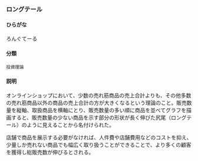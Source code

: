 <div style="display:none;">

## [あ行](securities-terms?id=あ行)
## [か行](securities-terms?id=か行)
## [さ行](securities-terms?id=さ行)
## [た行](securities-terms?id=た行)
## [な行](securities-terms?id=な行)
## [は行](securities-terms?id=は行)
## [ま行](securities-terms?id=ま行)
## [や行](securities-terms?id=や行)
## [ら行](securities-terms?id=ら行)

</div>

### ロングテール

#### ひらがな

ろんぐてーる

#### 分類

`投資理論`

#### 説明

オンラインショップにおいて、少数の売れ筋商品の売上合計よりも、その他多数の売れ筋商品以外の商品の売上合計の方が大きくなるという理論のこと。販売数量を縦軸、取扱商品を横軸にとり、販売数量の多い順に商品を並べてグラフを描画すると、販売数量の少ない商品を示す部分の形状が長く伸びた尻尾（ロングテール）のように見えることから名付けられた。
 
店舗で商品を展示する必要がなければ、人件費や店舗費用などのコストを抑え、少量しか売れない商品でも幅広く取り扱うことができることで、より多くの顧客を獲得し総販売数が伸びるとされる。

<div style="display:none;">

## [わ行](securities-terms?id=わ行)
## [英数字・記号](securities-terms?id=英数字・記号)

</div>

